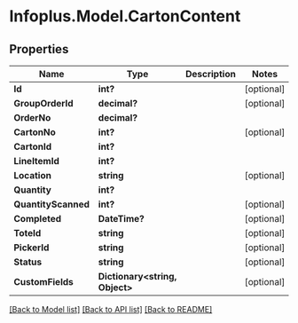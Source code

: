 # Infoplus.Model.CartonContent
## Properties

Name | Type | Description | Notes
------------ | ------------- | ------------- | -------------
**Id** | **int?** |  | [optional] 
**GroupOrderId** | **decimal?** |  | [optional] 
**OrderNo** | **decimal?** |  | 
**CartonNo** | **int?** |  | [optional] 
**CartonId** | **int?** |  | 
**LineItemId** | **int?** |  | 
**Location** | **string** |  | [optional] 
**Quantity** | **int?** |  | 
**QuantityScanned** | **int?** |  | [optional] 
**Completed** | **DateTime?** |  | [optional] 
**ToteId** | **string** |  | [optional] 
**PickerId** | **string** |  | [optional] 
**Status** | **string** |  | [optional] 
**CustomFields** | **Dictionary&lt;string, Object&gt;** |  | [optional] 

[[Back to Model list]](../README.md#documentation-for-models) [[Back to API list]](../README.md#documentation-for-api-endpoints) [[Back to README]](../README.md)

